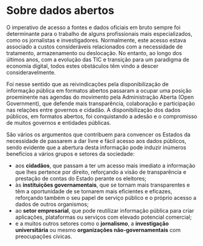 # Sobre dados abertos

O imperativo de acesso a fontes e dados oficiais em bruto sempre foi determinante para o trabalho de alguns profissionais mais especializados, como os jornalistas e investigadores. Normalmente, este acesso estava associado a custos consideráveis relacionados com a necessidade de tratamento, armazenamento ou deslocação. No entanto, ao longo dos últimos anos, com a evolução das TIC e transição para um paradigma de economia digital, todos estes obstáculos têm vindo a descer consideravelmente.


Foi nesse sentido que as reivindicações pela disponibilização de informação pública em formatos abertos passaram a ocupar uma posição proeminente nas agendas do movimento pela Administração Aberta (Open Government), que defende mais transparência, colaboração e participação nas relações entre governos e cidadão. A disponibilização dos dados públicos, em formatos abertos, foi conquistando a adesão e o compromisso de muitos governos e entidades públicas.


São vários os argumentos que contribuem para convencer os Estados da necessidade de passarem a dar livre e fácil acesso aos dados públicos, sendo evidente que a abertura desta informação pode induzir inúmeros benefícios a vários grupos e setores da sociedade: 

* aos **cidadãos**, que passam a ter um acesso mais imediato a informação que lhes pertence por direito, reforçando a visão de transparência e prestação de contas do Estado perante os eleitores;
*	às **instituições governamentais**, que se tornam mais transparentes e têm a oportunidade de se tornarem mais eficientes e eficazes, reforçando também o seu papel de serviço público e o próprio acesso a dados de outros organismos;
*	ao **setor empresarial**, que pode reutilizar informação pública para criar aplicações, plataformas ou serviços com elevado potencial comercial;
*	e a muitos outros setores como o **jornalismo**, a **investigação universitária** ou mesmo **organizações não-governamentais** com preocupações cívicas. 

